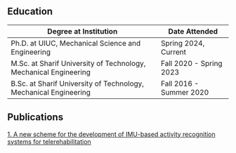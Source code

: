 ## Education
|Degree at Institution                                             | Date Attended                |
|------------------------------------------------------------------|------------------------------|
| Ph.D. at UIUC, Mechanical Science and Engineering                | Spring 2024, Current         |
| M.Sc. at Sharif University of Technology, Mechanical Engineering | Fall 2020 - Spring 2023      |
| B.Sc. at Sharif University of Technology, Mechanical Engineering | Fall 2016 - Summer 2020      |

## Publications
[1. A new scheme for the development of IMU-based activity recognition systems for telerehabilitation](https://doi.org/10.1016/j.medengphy.2022.103876)
